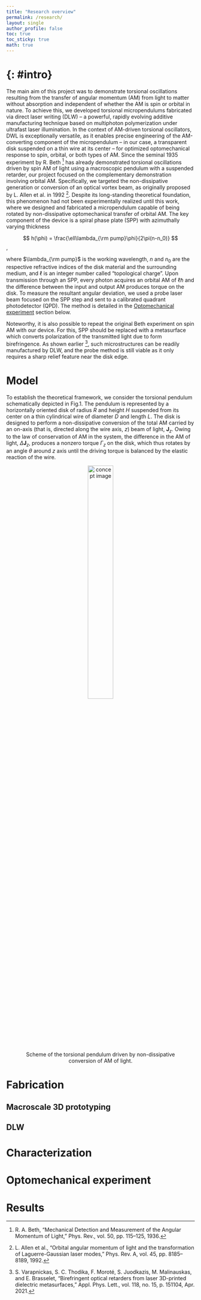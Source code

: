 ```yaml
---
title: "Research overview"
permalink: /research/
layout: single
author_profile: false
toc: true
toc_sticky: true
math: true
---
```


# <span style="display:none">Introduction</span>{: #intro}
The main aim of this project was to demonstrate torsional oscillations resulting from the transfer of angular momentum (AM) from light to matter without absorption and independent of whether the AM is spin or orbital in nature. To achieve this, we developed torsional micropendulums fabricated via direct laser writing (DLW) – a powerful, rapidly evolving additive manufacturing technique based on multiphoton polymerization under ultrafast laser illumination. In the context of AM-driven torsional oscillators, DWL is exceptionally versatile, as it enables precise engineering of the AM-converting component of the micropendulum – in our case, a transparent disk suspended on a thin wire at its center – for optimized optomechanical response to spin, orbital, or both types of AM. Since the seminal 1935 experiment by R. Beth [^beth1936] has already demonstrated torsional oscillations driven by spin AM of light using a macroscopic pendulum with a suspended retarder, our project focused on the complementary demonstration involving orbital AM. Specifically, we targeted the non-dissipative generation or conversion of an optical vortex beam, as originally proposed by L. Allen et al. in 1992 [^allen1992]. Despite its long-standing theoretical foundation, this phenomenon had not been experimentally realized until this work, where we designed and fabricated a micropendulum capable of being rotated by non-dissipative optomechanical transfer of orbital AM. The key component of the device is a spiral phase plate (SPP) with azimuthally varying thickness

$$
h(\phi) = \frac{\ell\lambda_{\rm pump}\phi}{2\pi(n-n_0)}
$$,

where $\lambda_{\rm pump}$ is the working wavelength, $n$ and $n_0$ are the respective refractive indices of the disk material and the surrounding medium, and $\ell$ is an integer number called “topological charge”. Upon transmission through an SPP, every photon acquires an orbital AM of $\ell\hbar$ and the difference between the input and output AM produces torque on the disk. To measure the resultant angular deviation, we used a probe laser beam focused on the SPP step and sent to a calibrated quadrant photodetector (QPD). The method is detailed in the [Optomechanical experiment](#optomechanical-experiment) section below.

Noteworthy, it is also possible to repeat the original Beth experiment on spin AM with our device. For this, SPP should be replaced with a metasurface which converts polarization of the transmitted light due to form birefringence. As shown earlier [^varapnickas2021], such microstructures can be readily manufactured by DLW, and the probe method is still viable as it only requires a sharp relief feature near the disk edge. 


# Model
To establish the theoretical framework, we consider the torsional pendulum schematically depicted in Fig.1. The pendulum is represented by a horizontally oriented disk of radius $R$ and height $H$ suspended from its center on a thin cylindrical wire of diameter $D$ and length $L$. The disk is designed to perform a non-dissipative conversion of the total AM carried by an on-axis (that is, directed along the wire axis, $z$) beam of light, ${\mathbf{J}}_z$. Owing to the law of conservation of AM in the system, the difference in the AM of light,  $\Delta {\mathbf{J}}_z$, produces a nonzero torque $\Gamma_z$ on the disk, which thus rotates by an angle $\theta$ around $z$ axis until the driving torque is balanced by the elastic reaction of the wire.



<figure style="text-align: center;">
  <img src="{{ 'assets/images/fig1_concept_250611.png' | relative_url }}" alt="concept image" style="width: 40%; height: auto;"/>
  <figcaption style="margin-top: 0.5em;">Scheme of the torsional pendulum driven by non-dissipative conversion of AM of light.</figcaption>
</figure>




# Fabrication
## Macroscale 3D prototyping
## DLW
# Characterization
# Optomechanical experiment
# Results


[^beth1936]: R. A. Beth, “Mechanical Detection and Measurement of the Angular Momentum of Light,” Phys. Rev., vol. 50, pp. 115–125, 1936.
[^allen1992]: L. Allen et al., “Orbital angular momentum of light and the transformation of Laguerre-Gaussian laser modes,” Phys. Rev. A, vol. 45, pp. 8185–8189, 1992.
[^varapnickas2021]: S. Varapnickas, S. C. Thodika, F. Moroté, S. Juodkazis, M. Malinauskas, and E. Brasselet, “Birefringent optical retarders from laser 3D-printed dielectric metasurfaces,” Appl. Phys. Lett., vol. 118, no. 15, p. 151104, Apr. 2021.
[^sanchez-padilla2020]: B. Sanchez-Padilla and E. Brasselet, “Torsional Mechanical Oscillator Driven by the Orbital Angular Momentum of Sound,” Phys. Rev. Appl., vol. 13, no. 6, p. 064069, Jun. 2020
[^brasselet2010]: E. Brasselet, M. Malinauskas, A. Žukauskas, and S. Juodkazis, “Photopolymerized microscopic vortex beam generators: Precise delivery of optical orbital angular momentum,” Appl. Phys. Lett., vol. 97, no. 21, p. 211108, Nov. 2010
[^varapnickas2020]: S. Varapnickas, A. Žukauskas, E. Brasselet, S. Juodkazis, and M. Malinauskas, “3D microoptics via ultrafast laser writing: Miniaturization, integration, and multifunctionalities,” in Three-Dimensional Microfabrication Using Two-Photon Polymerization, I. Sakellari, Ed., Amsterdam, Netherlands: Elsevier, 2020, pp. 445–474

